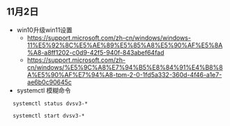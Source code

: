 
## 11月2日
- win10升级win11设置
  - https://support.microsoft.com/zh-cn/windows/windows-11%E5%92%8C%E5%AE%89%E5%85%A8%E5%90%AF%E5%8A%A8-a8ff1202-c0d9-42f5-940f-843abef64fad
  - https://support.microsoft.com/zh-cn/windows/%E5%9C%A8%E7%94%B5%E8%84%91%E4%B8%8A%E5%90%AF%E7%94%A8-tpm-2-0-1fd5a332-360d-4f46-a1e7-ae6b0c90645c
- systemctl 模糊命令
```
  systemctl status dvsv3-*

  systemctl start dvsv3-*
```
